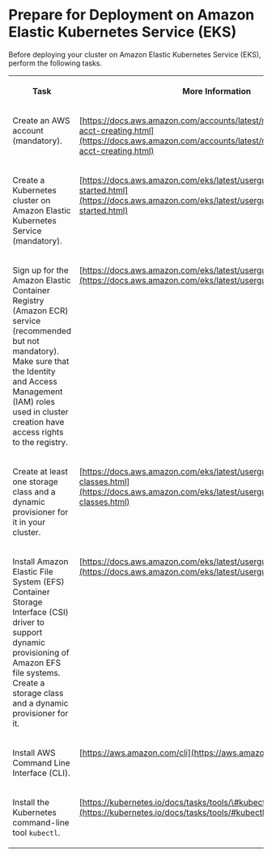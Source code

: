 <!-- loio6f95afa8e2784aabad5d5611936125f7 -->

# Prepare for Deployment on Amazon Elastic Kubernetes Service \(EKS\)

Before deploying your cluster on Amazon Elastic Kubernetes Service \(EKS\), perform the following tasks.


<table>
<tr>
<th valign="top">

Task



</th>
<th valign="top">

More Information



</th>
</tr>
<tr>
<td valign="top">

Create an AWS account \(mandatory\).



</td>
<td valign="top">

[https://docs.aws.amazon.com/accounts/latest/reference/manage-acct-creating.html](https://docs.aws.amazon.com/accounts/latest/reference/manage-acct-creating.html)



</td>
</tr>
<tr>
<td valign="top">

Create a Kubernetes cluster on Amazon Elastic Kubernetes Service \(mandatory\).



</td>
<td valign="top">

[https://docs.aws.amazon.com/eks/latest/userguide/getting-started.html](https://docs.aws.amazon.com/eks/latest/userguide/getting-started.html)



</td>
</tr>
<tr>
<td valign="top">

Sign up for the Amazon Elastic Container Registry \(Amazon ECR\) service \(recommended but not mandatory\). Make sure that the Identity and Access Management \(IAM\) roles used in cluster creation have access rights to the registry.



</td>
<td valign="top">

[https://docs.aws.amazon.com/eks/latest/userguide/IAM\_policies.html](https://docs.aws.amazon.com/eks/latest/userguide/IAM_policies.html)



</td>
</tr>
<tr>
<td valign="top">

Create at least one storage class and a dynamic provisioner for it in your cluster.



</td>
<td valign="top">

[https://docs.aws.amazon.com/eks/latest/userguide/storage-classes.html](https://docs.aws.amazon.com/eks/latest/userguide/storage-classes.html)



</td>
</tr>
<tr>
<td valign="top">

Install Amazon Elastic File System \(EFS\) Container Storage Interface \(CSI\) driver to support dynamic provisioning of Amazon EFS file systems. Create a storage class and a dynamic provisioner for it.



</td>
<td valign="top">

[https://docs.aws.amazon.com/eks/latest/userguide/efs-csi.html](https://docs.aws.amazon.com/eks/latest/userguide/efs-csi.html)



</td>
</tr>
<tr>
<td valign="top">

Install AWS Command Line Interface \(CLI\).



</td>
<td valign="top">

[https://aws.amazon.com/cli](https://aws.amazon.com/cli)



</td>
</tr>
<tr>
<td valign="top">

Install the Kubernetes command-line tool `kubectl`.



</td>
<td valign="top">

[https://kubernetes.io/docs/tasks/tools/\#kubectl](https://kubernetes.io/docs/tasks/tools/#kubectl)



</td>
</tr>
</table>

